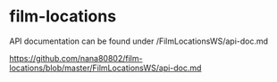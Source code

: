 # film-locations

API documentation can be found under /FilmLocationsWS/api-doc.md

https://github.com/nana80802/film-locations/blob/master/FilmLocationsWS/api-doc.md

